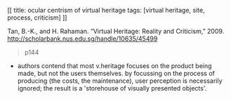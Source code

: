 [[
title: ocular centrism of virtual heritage
tags: [virtual heritage, site, process, criticism]
]]

Tan, B.-K., and H. Rahaman. “Virtual Heritage: Reality and Criticism,” 2009. <http://scholarbank.nus.edu.sg/handle/10635/45499>

> p144
+ authors contend that most v.heritage focuses on the product being made, but not the users themselves. by focussing on the process of producing (the costs, the maintenance), user perception is necessarily ignored; the result is a 'storehouse of visually presented objects'.
